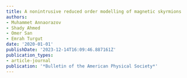 ```yaml
---
title: A nonintrusive reduced order modelling of magnetic skyrmions
authors:
- Muhammet Annaorazov
- Shady Ahmed
- Omer San
- Emrah Turgut
date: '2020-01-01'
publishDate: '2023-12-14T16:09:46.887161Z'
publication_types:
- article-journal
publication: '*Bulletin of the American Physical Society*'
---
```

